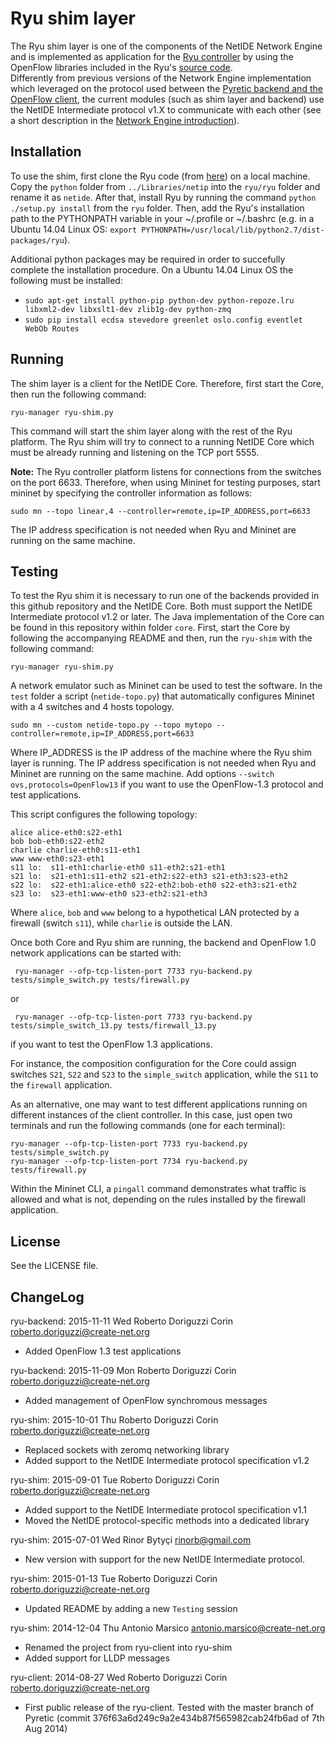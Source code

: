 # Ryu shim layer

The Ryu shim layer is one of the components of the NetIDE Network Engine and is implemented as application for the [Ryu controller](http://osrg.github.io/ryu/) by using the OpenFlow libraries included in the Ryu's [source code](https://github.com/osrg/ryu).  
Differently from previous versions of the Network Engine implementation which leveraged on the protocol used between the [Pyretic backend and the OpenFlow client](http://www.cs.princeton.edu/~jrex/papers/pyretic13.pdf), the current modules (such as shim layer and backend) use the NetIDE Intermediate protocol v1.X to communicate with each other (see a short description in the [Network Engine introduction](https://github.com/fp7-netide/Engine)).

## Installation

To use the shim, first clone the Ryu code (from [here](https://github.com/osrg/ryu)) on a local machine. Copy the ```python``` folder from ```../Libraries/netip``` into the ```ryu/ryu``` folder and rename it as ```netide```. After that, install Ryu by running the command ```python ./setup.py install``` from the ```ryu``` folder.
Then, add the Ryu's installation path to the PYTHONPATH variable in your ~/.profile or ~/.bashrc (e.g. in a Ubuntu 14.04 Linux OS: ```export PYTHONPATH=/usr/local/lib/python2.7/dist-packages/ryu```).

Additional python packages may be required in order to succefully complete the installation procedure. On a Ubuntu 14.04 Linux OS the following must be installed:
* ```sudo apt-get install python-pip python-dev python-repoze.lru libxml2-dev libxslt1-dev zlib1g-dev python-zmq```
* ```sudo pip install ecdsa stevedore greenlet oslo.config eventlet WebOb Routes```

## Running

The shim layer is a client for the NetIDE Core. Therefore, first start the Core, then run the following command:
```
ryu-manager ryu-shim.py
```

This command will start the shim layer along with the rest of the Ryu platform. The Ryu shim will try to connect to a running NetIDE Core which must be already running and listening on the TCP port 5555.

**Note:** The Ryu controller platform listens for connections from the switches on the port 6633. Therefore, when using Mininet for testing purposes, start mininet by specifying the controller information as follows:
```
sudo mn --topo linear,4 --controller=remote,ip=IP_ADDRESS,port=6633
```

The IP address specification is not needed when Ryu and Mininet are running on the same machine.

## Testing

To test the Ryu shim it is necessary to run one of the backends provided in this github repository and the NetIDE Core. Both must support the NetIDE Intermediate protocol v1.2 or later.
The Java implementation of the Core can be found in this repository within folder ```core```.
First, start the Core by following the accompanying README and then, run the ```ryu-shim``` with the following command:
```
ryu-manager ryu-shim.py
```

A network emulator such as Mininet can be used to test the software. In the ```test``` folder a script (```netide-topo.py```) that automatically configures Mininet with a 4 switches and 4 hosts topology.
```
sudo mn --custom netide-topo.py --topo mytopo --controller=remote,ip=IP_ADDRESS,port=6633
```
Where IP_ADDRESS is the IP address of the machine where the Ryu shim layer is running. The IP address specification is not needed when Ryu and Mininet are running on the same machine.
Add options ```--switch ovs,protocols=OpenFlow13``` if you want to use the OpenFlow-1.3 protocol and test applications.


This script configures the following topology:

```
alice alice-eth0:s22-eth1
bob bob-eth0:s22-eth2
charlie charlie-eth0:s11-eth1
www www-eth0:s23-eth1
s11 lo:  s11-eth1:charlie-eth0 s11-eth2:s21-eth1
s21 lo:  s21-eth1:s11-eth2 s21-eth2:s22-eth3 s21-eth3:s23-eth2
s22 lo:  s22-eth1:alice-eth0 s22-eth2:bob-eth0 s22-eth3:s21-eth2
s23 lo:  s23-eth1:www-eth0 s23-eth2:s21-eth3
```

Where ```alice```, ```bob``` and ```www``` belong to a hypothetical LAN protected by a firewall (switch ```s11```), while ```charlie``` is outside the LAN.

Once both Core and Ryu shim are running, the backend and OpenFlow 1.0 network applications can be started with:

``` ryu-manager --ofp-tcp-listen-port 7733 ryu-backend.py tests/simple_switch.py tests/firewall.py```

or

``` ryu-manager --ofp-tcp-listen-port 7733 ryu-backend.py tests/simple_switch_13.py tests/firewall_13.py```

if you want to test the OpenFlow 1.3 applications.

For instance, the composition configuration for the Core could assign switches ```S21```, ```S22``` and ```S23``` to the ```simple_switch``` application, while the ```S11``` to the ```firewall``` application.

As an alternative, one may want to test different applications running on different instances of the client controller. In this case, just open two terminals and run the following commands (one for each terminal):

```
ryu-manager --ofp-tcp-listen-port 7733 ryu-backend.py tests/simple_switch.py
ryu-manager --ofp-tcp-listen-port 7734 ryu-backend.py tests/firewall.py
```

Within the Mininet CLI, a ```pingall``` command demonstrates what traffic is allowed and what is not, depending on the rules installed by the firewall application.

## License

See the LICENSE file.

## ChangeLog

ryu-backend: 2015-11-11 Wed Roberto Doriguzzi Corin <roberto.doriguzzi@create-net.org>

  * Added OpenFlow 1.3 test applications

ryu-backend: 2015-11-09 Mon Roberto Doriguzzi Corin <roberto.doriguzzi@create-net.org>

  * Added management of OpenFlow synchromous messages

ryu-shim: 2015-10-01 Thu Roberto Doriguzzi Corin <roberto.doriguzzi@create-net.org>

  * Replaced sockets with zeromq networking library
  * Added support to the NetIDE Intermediate protocol specification v1.2

ryu-shim: 2015-09-01 Tue Roberto Doriguzzi Corin <roberto.doriguzzi@create-net.org>

  * Added support to the NetIDE Intermediate protocol specification v1.1
  * Moved the NetIDE protocol-specific methods into a dedicated library

ryu-shim: 2015-07-01 Wed Rinor Bytyçi <rinorb@gmail.com>

  * New version with support for the new NetIDE Intermediate protocol.

ryu-shim: 2015-01-13 Tue Roberto Doriguzzi Corin <roberto.doriguzzi@create-net.org>

  * Updated README by adding a new ```Testing``` session

ryu-shim: 2014-12-04 Thu Antonio Marsico <antonio.marsico@create-net.org>

  * Renamed the project from ryu-client into ryu-shim
  * Added support for LLDP messages

ryu-client: 2014-08-27 Wed Roberto Doriguzzi Corin <roberto.doriguzzi@create-net.org>

  * First public release of the ryu-client. Tested with the master branch of Pyretic (commit 376f63a6d249c9a2e434b87f565982cab24fb6ad of 7th Aug 2014)
